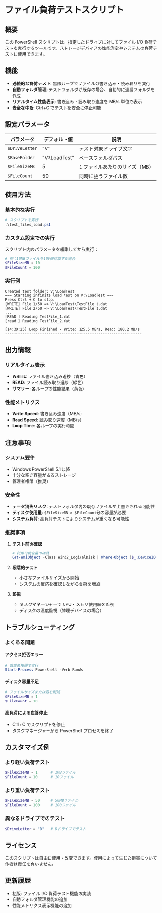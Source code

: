 # ファイル負荷テストスクリプト

## 概要

この PowerShell スクリプトは、指定したドライブに対してファイル I/O 負荷テストを実行するツールです。ストレージデバイスの性能測定やシステムの負荷テストに使用できます。

## 機能

- **連続的な負荷テスト**: 無限ループでファイルの書き込み・読み取りを実行
- **自動フォルダ管理**: テストフォルダが既存の場合、自動的に連番フォルダを作成
- **リアルタイム性能表示**: 書き込み・読み取り速度を MB/s 単位で表示
- **安全な中断**: Ctrl+C でテストを安全に停止可能

## 設定パラメータ

| パラメータ     | デフォルト値  | 説明                           |
| -------------- | ------------- | ------------------------------ |
| `$DriveLetter` | "V"           | テスト対象ドライブ文字         |
| `$BaseFolder`  | "V:\LoadTest" | ベースフォルダパス             |
| `$FileSizeMB`  | 5             | 1 ファイルあたりのサイズ（MB） |
| `$FileCount`   | 50            | 同時に扱うファイル数           |

## 使用方法

### 基本的な実行

```powershell
# スクリプトを実行
.\test_files_load.ps1
```

### カスタム設定での実行

スクリプト内のパラメータを編集してから実行：

```powershell
# 例：10MBファイルを100個作成する場合
$FileSizeMB = 10
$FileCount = 100
```

### 実行例

```console
Created test folder: V:\LoadTest
=== Starting infinite load test on V:\LoadTest ===
Press Ctrl + C to stop.
[WRITE] File 1/50 => V:\LoadTest\TestFile_1.dat
[WRITE] File 2/50 => V:\LoadTest\TestFile_2.dat
...
[READ ] Reading TestFile_1.dat
[read ] Reading TestFile_2.dat
...
[14:30:25] Loop Finished - Write: 125.5 MB/s, Read: 180.2 MB/s
---------------------------------------------------------------
```

## 出力情報

### リアルタイム表示

- **WRITE**: ファイル書き込み進捗（青色）
- **READ**: ファイル読み取り進捗（緑色）
- **サマリー**: 各ループの性能結果（黄色）

### 性能メトリクス

- **Write Speed**: 書き込み速度（MB/s）
- **Read Speed**: 読み取り速度（MB/s）
- **Loop Time**: 各ループの実行時間

## 注意事項

### システム要件

- Windows PowerShell 5.1 以降
- 十分な空き容量があるストレージ
- 管理者権限（推奨）

### 安全性

- **データ消失リスク**: テストフォルダ内の既存ファイルが上書きされる可能性
- **ディスク使用量**: `$FileSizeMB × $FileCount`分の容量が必要
- **システム負荷**: 高負荷テストによりシステムが重くなる可能性

### 推奨事項

1. **テスト前の確認**

   ```powershell
   # 利用可能容量の確認
   Get-WmiObject -Class Win32_LogicalDisk | Where-Object {$_.DeviceID -eq "V:"}
   ```

2. **段階的テスト**

   - 小さなファイルサイズから開始
   - システムの反応を確認しながら負荷を増加

3. **監視**
   - タスクマネージャーで CPU・メモリ使用率を監視
   - ディスクの温度監視（物理デバイスの場合）

## トラブルシューティング

### よくある問題

#### アクセス拒否エラー

```powershell
# 管理者権限で実行
Start-Process PowerShell -Verb RunAs
```

#### ディスク容量不足

```powershell
# ファイルサイズまたは数を削減
$FileSizeMB = 1
$FileCount = 10
```

#### 高負荷による応答停止

- Ctrl+C でスクリプトを停止
- タスクマネージャーから PowerShell プロセスを終了

## カスタマイズ例

### より軽い負荷テスト

```powershell
$FileSizeMB = 1      # 1MBファイル
$FileCount = 10      # 10ファイル
```

### より重い負荷テスト

```powershell
$FileSizeMB = 50     # 50MBファイル
$FileCount = 100     # 100ファイル
```

### 異なるドライブでのテスト

```powershell
$DriveLetter = "D"   # Dドライブでテスト
```

## ライセンス

このスクリプトは自由に使用・改変できます。使用によって生じた損害について作者は責任を負いません。

## 更新履歴

- 初版: ファイル I/O 負荷テスト機能の実装
- 自動フォルダ管理機能の追加
- 性能メトリクス表示機能の追加
